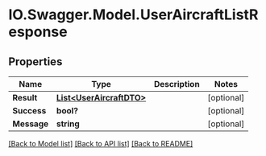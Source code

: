 # IO.Swagger.Model.UserAircraftListResponse
## Properties

Name | Type | Description | Notes
------------ | ------------- | ------------- | -------------
**Result** | [**List&lt;UserAircraftDTO&gt;**](UserAircraftDTO.md) |  | [optional] 
**Success** | **bool?** |  | [optional] 
**Message** | **string** |  | [optional] 

[[Back to Model list]](../README.md#documentation-for-models) [[Back to API list]](../README.md#documentation-for-api-endpoints) [[Back to README]](../README.md)

